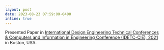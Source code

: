 ```yaml
---
layout: post
date: 2023-08-23 07:59:00-0400
inline: true
---
```


Presented Paper in [International Design Engineering Technical Conferences & Computers and Information in Engineering Conference (IDETC-CIE), 2021](https://event.asme.org/IDETC-CIE) in Boston, USA.





<!---Announcements and news can be much longer than just quick inline posts. In fact, they can have all the features available for the standard blog posts. See below.

#***


#Jean shorts raw denim Vice normcore, art party High Life PBR skateboard stumptown vinyl kitsch. Four loko meh 8-bit, tousled banh mi tilde forage Schlitz dreamcatcher twee 3 wolf moon. Chambray asymmetrical paleo salvia, sartorial umami four loko master cleanse drinking vinegar brunch. <a href="https://www.pinterest.com" target="blank">Pinterest</a> DIY authentic Schlitz, hoodie Intelligentsia butcher trust fund brunch shabby chic Kickstarter forage flexitarian. Direct trade <a href="https://en.wikipedia.org/wiki/Cold-pressed_juice" target="blank">cold-pressed</a> meggings stumptown plaid, pop-up taxidermy. Hoodie XOXO fingerstache scenester Echo Park. Plaid ugh Wes Anderson, freegan pug selvage fanny pack leggings pickled food truck DIY irony Banksy.

#### Hipster list
#<ul>
 #   <li>brunch</li>
#   <li>fixie</li>
  #<li>raybans</li>
 # <li>messenger bag</li>
#</ul>

#Hoodie Thundercats retro, tote bag 8-bit Godard craft beer gastropub. Truffaut Tumblr taxidermy, raw denim Kickstarter sartorial dreamcatcher. Quinoa chambray slow-carb salvia readymade, bicycle rights 90's yr typewriter selfies letterpress cardigan vegan.


#***

#Pug heirloom High Life vinyl swag, single-origin coffee four dollar toast taxidermy reprehenderit fap distillery master cleanse locavore. Est anim sapiente leggings Brooklyn ea. Thundercats locavore excepteur veniam eiusmod. Raw denim Truffaut Schlitz, migas sapiente Portland VHS twee Bushwick Marfa typewriter retro id keytar.

#> We do not grow absolutely, chronologically. We grow sometimes in one dimension, and not in another, unevenly. We grow partially. We are relative. We are mature in one realm, childish in another.
#> —Anais Nin

#Fap aliqua qui, scenester pug Echo Park polaroid irony shabby chic ex cardigan church-key Odd Future accusamus. Blog stumptown sartorial squid, gastropub duis aesthetic Truffaut vero. Pinterest tilde twee, odio mumblecore jean shorts lumbersexual.-->
